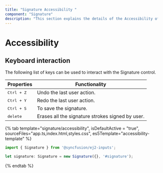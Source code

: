 ```yaml
---
title: "Signature Accessibility "
component: "Signature"
description: "This section explains the details of the Accessibility of the signature control."
---
```


# Accessibility

## Keyboard interaction

The following list of keys can be used to interact with the Signature control.

| **Properties** | **Functionality** |
| --- | --- |
| <kbd>Ctrl + Z</kbd>  | Undo the last user action. |
| <kbd>Ctrl + Y</kbd>  | Redo the last user action. |
| <kbd>Ctrl + S</kbd>  | To save the signature. |
| <kbd>delete</kbd>  | Erases all the signature strokes signed by user. |

{% tab template="signature/accessibility", isDefaultActive = "true", sourceFiles="app.ts,index.html,styles.css", es5Template="accessibility-template" %}

```typescript
import { Signature } from '@syncfusion/ej2-inputs';

let signature: Signature = new Signature({}, '#signature');

```

{% endtab %}
